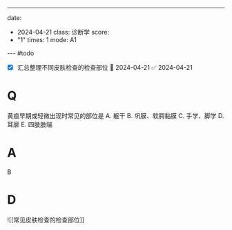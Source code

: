 ---
date:
  - 2024-04-21
class: 诊断学
score:
  - "1"
times: 1
mode: A1

--- #todo
- [x] 汇总整理不同皮肤检查的检查部位 📅 2024-04-21 ✅ 2024-04-21


# Q
黄疸早期或轻微出现时常见的部位是
A. 躯干 
B. 巩膜、软腭黏膜 
C. 手学、脚学
D. 耳廓 
E. 四肢肢端

# A

B



# D
![[常见皮肤检查的检查部位]]